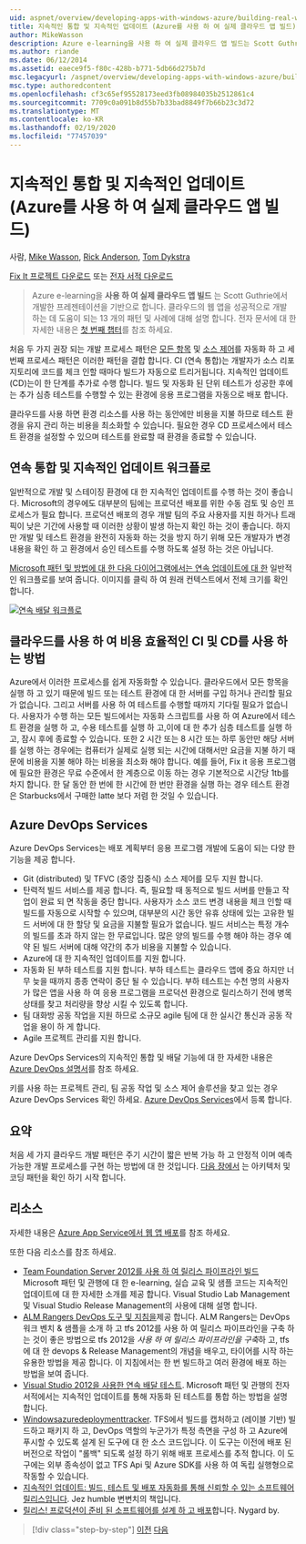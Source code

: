 ```yaml
---
uid: aspnet/overview/developing-apps-with-windows-azure/building-real-world-cloud-apps-with-windows-azure/continuous-integration-and-continuous-delivery
title: 지속적인 통합 및 지속적인 업데이트 (Azure를 사용 하 여 실제 클라우드 앱 빌드) | Microsoft Docs
author: MikeWasson
description: Azure e-learning을 사용 하 여 실제 클라우드 앱 빌드는 Scott Guthrie에서 개발한 프레젠테이션을 기반으로 합니다. 여기에는 다음을 수행할 수 있는 13 개의 패턴과 사례가 설명 되어 있습니다.
ms.author: riande
ms.date: 06/12/2014
ms.assetid: eaece9f5-f80c-428b-b771-5db66d275b7d
msc.legacyurl: /aspnet/overview/developing-apps-with-windows-azure/building-real-world-cloud-apps-with-windows-azure/continuous-integration-and-continuous-delivery
msc.type: authoredcontent
ms.openlocfilehash: cf3c65ef95528173eed3fb08984035b2512861c4
ms.sourcegitcommit: 7709c0a091b8d55b7b33bad8849f7b66b23c3d72
ms.translationtype: MT
ms.contentlocale: ko-KR
ms.lasthandoff: 02/19/2020
ms.locfileid: "77457039"
---
```

# <a name="continuous-integration-and-continuous-delivery-building-real-world-cloud-apps-with-azure"></a>지속적인 통합 및 지속적인 업데이트 (Azure를 사용 하 여 실제 클라우드 앱 빌드)

사람, [Mike Wasson](https://github.com/MikeWasson), [Rick Anderson](https://twitter.com/RickAndMSFT), [Tom Dykstra](https://github.com/tdykstra)

[Fix It 프로젝트 다운로드](https://code.msdn.microsoft.com/Fix-It-app-for-Building-cdd80df4) 또는 [전자 서적 다운로드](https://blogs.msdn.com/b/microsoft_press/archive/2014/07/23/free-ebook-building-cloud-apps-with-microsoft-azure.aspx)

> Azure e-learning을 **사용 하 여 실제 클라우드 앱 빌드** 는 Scott Guthrie에서 개발한 프레젠테이션을 기반으로 합니다. 클라우드의 웹 앱을 성공적으로 개발 하는 데 도움이 되는 13 개의 패턴 및 사례에 대해 설명 합니다. 전자 문서에 대 한 자세한 내용은 [첫 번째 챕터](introduction.md)를 참조 하세요.

처음 두 가지 권장 되는 개발 프로세스 패턴은 [모든 항목](automate-everything.md) 및 [소스 제어](source-control.md)를 자동화 하 고 세 번째 프로세스 패턴은 이러한 패턴을 결합 합니다. CI (연속 통합)는 개발자가 소스 리포지토리에 코드를 체크 인할 때마다 빌드가 자동으로 트리거됩니다. 지속적인 업데이트 (CD)는이 한 단계를 추가로 수행 합니다. 빌드 및 자동화 된 단위 테스트가 성공한 후에는 추가 심층 테스트를 수행할 수 있는 환경에 응용 프로그램을 자동으로 배포 합니다.

클라우드를 사용 하면 환경 리소스를 사용 하는 동안에만 비용을 지불 하므로 테스트 환경을 유지 관리 하는 비용을 최소화할 수 있습니다. 필요한 경우 CD 프로세스에서 테스트 환경을 설정할 수 있으며 테스트를 완료할 때 환경을 종료할 수 있습니다.

## <a name="continuous-integration-and-continuous-delivery-workflow"></a>연속 통합 및 지속적인 업데이트 워크플로

일반적으로 개발 및 스테이징 환경에 대 한 지속적인 업데이트를 수행 하는 것이 좋습니다. Microsoft의 경우에도 대부분의 팀에는 프로덕션 배포를 위한 수동 검토 및 승인 프로세스가 필요 합니다. 프로덕션 배포의 경우 개발 팀의 주요 사용자를 지원 하거나 트래픽이 낮은 기간에 사용할 때 이러한 상황이 발생 하는지 확인 하는 것이 좋습니다. 하지만 개발 및 테스트 환경을 완전히 자동화 하는 것을 방지 하기 위해 모든 개발자가 변경 내용을 확인 하 고 환경에서 승인 테스트를 수행 하도록 설정 하는 것은 아닙니다.

[Microsoft 패턴 및 방법에 대 한 다음 다이어그램에서는 연속 업데이트에 대 한](https://aka.ms/ReleasePipeline) 일반적인 워크플로를 보여 줍니다. 이미지를 클릭 하 여 원래 컨텍스트에서 전체 크기를 확인 합니다.

[![연속 배달 워크플로](continuous-integration-and-continuous-delivery/_static/image1.png)](https://msdn.microsoft.com/library/dn449955.aspx)

## <a name="how-the-cloud-enables-cost-effective-ci-and-cd"></a>클라우드를 사용 하 여 비용 효율적인 CI 및 CD를 사용 하는 방법

Azure에서 이러한 프로세스를 쉽게 자동화할 수 있습니다. 클라우드에서 모든 항목을 실행 하 고 있기 때문에 빌드 또는 테스트 환경에 대 한 서버를 구입 하거나 관리할 필요가 없습니다. 그리고 서버를 사용 하 여 테스트를 수행할 때까지 기다릴 필요가 없습니다. 사용자가 수행 하는 모든 빌드에서는 자동화 스크립트를 사용 하 여 Azure에서 테스트 환경을 실행 하 고, 수용 테스트를 실행 하 고,이에 대 한 추가 심층 테스트를 실행 하 고, 잠시 후에 종료할 수 있습니다. 또한 2 시간 또는 8 시간 또는 하루 동안만 해당 서버를 실행 하는 경우에는 컴퓨터가 실제로 실행 되는 시간에 대해서만 요금을 지불 하기 때문에 비용을 지불 해야 하는 비용을 최소화 해야 합니다. 예를 들어, Fix it 응용 프로그램에 필요한 환경은 무료 수준에서 한 계층으로 이동 하는 경우 기본적으로 시간당 1tb를 차지 합니다. 한 달 동안 한 번에 한 시간에 한 번만 환경을 실행 하는 경우 테스트 환경은 Starbucks에서 구매한 latte 보다 저렴 한 것일 수 있습니다.

## <a name="azure-devops-services"></a>Azure DevOps Services 

Azure DevOps Services는 배포 계획부터 응용 프로그램 개발에 도움이 되는 다양 한 기능을 제공 합니다.

- Git (distributed) 및 TFVC (중앙 집중식) 소스 제어를 모두 지원 합니다.
- 탄력적 빌드 서비스를 제공 합니다. 즉, 필요할 때 동적으로 빌드 서버를 만들고 작업이 완료 되 면 작동을 중단 합니다. 사용자가 소스 코드 변경 내용을 체크 인할 때 빌드를 자동으로 시작할 수 있으며, 대부분의 시간 동안 유휴 상태에 있는 고유한 빌드 서버에 대 한 할당 및 요금을 지불할 필요가 없습니다. 빌드 서비스는 특정 개수의 빌드를 초과 하지 않는 한 무료입니다. 많은 양의 빌드를 수행 해야 하는 경우 예약 된 빌드 서버에 대해 약간의 추가 비용을 지불할 수 있습니다.
- Azure에 대 한 지속적인 업데이트를 지원 합니다.
- 자동화 된 부하 테스트를 지원 합니다. 부하 테스트는 클라우드 앱에 중요 하지만 너무 늦을 때까지 종종 연락이 중단 될 수 있습니다. 부하 테스트는 수천 명의 사용자가 많은 앱을 사용 하 여 응용 프로그램을 프로덕션 환경으로 릴리스하기 전에 병목 상태를 찾고 처리량을 향상 시킬 수 있도록 합니다.
- 팀 대화방 공동 작업을 지원 하므로 소규모 agile 팀에 대 한 실시간 통신과 공동 작업을 용이 하 게 합니다.
- Agile 프로젝트 관리를 지원 합니다.

Azure DevOps Services의 지속적인 통합 및 배달 기능에 대 한 자세한 내용은 [Azure DevOps 설명서](/azure/devops/index)를 참조 하세요.

키를 사용 하는 프로젝트 관리, 팀 공동 작업 및 소스 제어 솔루션을 찾고 있는 경우 Azure DevOps Services 확인 하세요. [Azure DevOps Services](https://dev.azure.com/)에서 등록 합니다.

## <a name="summary"></a>요약

처음 세 가지 클라우드 개발 패턴은 주기 시간이 짧은 반복 가능 하 고 안정적 이며 예측 가능한 개발 프로세스를 구현 하는 방법에 대 한 것입니다. [다음 장에서](web-development-best-practices.md) 는 아키텍처 및 코딩 패턴을 확인 하기 시작 합니다.

## <a name="resources"></a>리소스

자세한 내용은 [Azure App Service에서 웹 앱 배포](https://azure.microsoft.com/documentation/articles/web-sites-deploy/)를 참조 하세요.

또한 다음 리소스를 참조 하세요.

- [Team Foundation Server 2012를 사용 하 여 릴리스 파이프라인 빌드](https://aka.ms/ReleasePipeline) Microsoft 패턴 및 관행에 대 한 e-learning, 실습 교육 및 샘플 코드는 지속적인 업데이트에 대 한 자세한 소개를 제공 합니다. Visual Studio Lab Management 및 Visual Studio Release Management의 사용에 대해 설명 합니다.
- [ALM Rangers DevOps 도구 및 지침을](https://aka.ms/vsarsolutions/)제공 합니다. ALM Rangers는 DevOps 워크 벤치 &amp; 샘플을 소개 하 고 tfs 2012를 사용 하 여 릴리스 파이프라인을 구축 하는 것이 좋은 방법으로 tfs 2012을 *사용 하 여 릴리스 파이프라인을 구축*하 고, tfs에 대 한 devops &amp; Release Management의 개념을 배우고, 타이어를 시작 하는 유용한 방법을 제공 합니다. 이 지침에서는 한 번 빌드하고 여러 환경에 배포 하는 방법을 보여 줍니다.
- [Visual Studio 2012을 사용한 연속 배달 테스트](https://msdn.microsoft.com/library/jj159345.aspx). Microsoft 패턴 및 관행의 전자 서적에서는 지속적인 업데이트를 통해 자동화 된 테스트를 통합 하는 방법을 설명 합니다.
- [Windowsazuredeploymenttracker](https://github.com/RyanTBerry/WindowsAzureDeploymentTracker). TFS에서 빌드를 캡처하고 (레이블 기반) 빌드하고 패키지 하 고, DevOps 역할의 누군가가 특정 측면을 구성 하 고 Azure에 푸시할 수 있도록 설계 된 도구에 대 한 소스 코드입니다. 이 도구는 이전에 배포 된 버전으로 작업이 "롤백" 되도록 설정 하기 위해 배포 프로세스를 추적 합니다. 이 도구에는 외부 종속성이 없고 TFS Api 및 Azure SDK를 사용 하 여 독립 실행형으로 작동할 수 있습니다.
- [지속적인 업데이트: 빌드, 테스트 및 배포 자동화를 통해 신뢰할 수 있는 소프트웨어 릴리스입니다](https://www.amazon.com/Continuous-Delivery-Deployment-Automation-Addison-Wesley/dp/0321601912/ref=sr_1_1?s=books&amp;ie=UTF8&amp;qid=1377126361). Jez humble 변변치의 책입니다.
- [릴리스! 프로덕션이 준비 된 소프트웨어를 설계 하 고 배포](https://www.amazon.com/Release-It-Production-Ready-Pragmatic-Programmers/dp/0978739213)합니다. Nygard by.

> [!div class="step-by-step"]
> [이전](source-control.md)
> [다음](web-development-best-practices.md)
